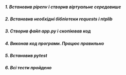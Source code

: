 ##### 1. Встановив pipenv і створив віртуальне середовише
##### 2. Встановив необхідні бібліотеки requests і ntplib
##### 3. Створив файл app.py і скопіював код
##### 4. Виконав код програми. Працює правильно
##### 5. Встановив pytest 
##### 6. Всі тести пройдено